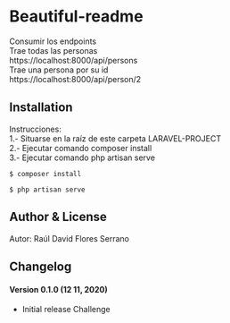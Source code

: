 # Beautiful-readme #
Consumir los endpoints  
Trae todas las personas  
https://localhost:8000/api/persons  
Trae una persona por su id  
https://localhost:8000/api/person/2  

## Installation ##
Instrucciones:  
1.- Situarse en la raíz de este carpeta LARAVEL-PROJECT  
2.- Ejecutar comando composer install  
3.- Ejecutar comando php artisan serve  

```
$ composer install
```

```
$ php artisan serve
```



## Author & License
Autor: Raúl David Flores Serrano


## Changelog ##
#### Version 0.1.0 (12 11, 2020) ####
- Initial release Challenge 
